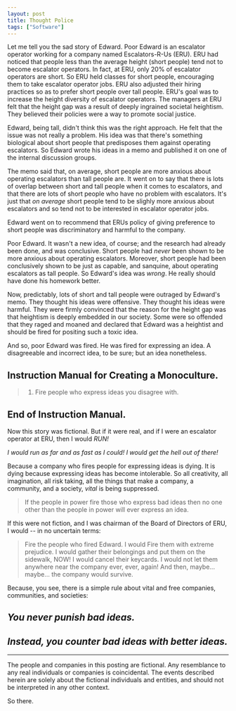```yaml
---
layout: post
title: Thought Police
tags: ["Software"]
---
```

Let me tell you the sad story of Edward.  Poor Edward is an escalator operator working for a company named Escalators-R-Us (ERU).  ERU had noticed that people less than the average height (short people) tend not to become escalator operators.  In fact, at ERU, only 20% of escalator operators are short.  So ERU held classes for short people, encouraging them to take escalator operator jobs.  ERU also adjusted their hiring practices so as to prefer short people over tall people.  ERU's goal was to increase the height diversity of escalator operators.  The managers at ERU felt that the height gap was a result of deeply ingrained societal heightism.  They believed their policies were a way to promote social justice.

Edward, being tall, didn't think this was the right approach.  He felt that the issue was not really a problem.  His idea was that there's something biological about short people that predisposes them against operating escalators.  So Edward wrote his ideas in a memo and published it on one of the internal discussion groups.

The memo said that, on average, short people are more anxious about operating escalators than tall people are.  It went on to say that there is lots of overlap between short and tall people when it comes to escalators, and that there are lots of short people who have no problem with escalators.  It's just that _on average_ short people tend to be slighly more anxious about escalators and so tend not to be interested in escalator operator jobs.

Edward went on to recommend that ERUs policy of giving preference to short people was discriminatory and harmful to the company.  

Poor Edward.  It wasn't a new idea, of course; and the research had already been done, and was conclusive.  Short people had _never_ been shown to be more anxious about operating escalators.  Moreover, short people had been conclusively shown to be just as capable, and sanquine, about operating escalators as tall people.  So Edward's idea was _wrong_.  He really should have done his homework better.    

Now, predictably, lots of short and tall people were outraged by Edward's memo.  They thought his ideas were offensive.  They thought his ideas were harmful.  They were firmly convinced that the reason for the height gap was that heightism is deeply embedded in our society.  Some were so offended that they raged and moaned and declared that Edward was a heightist and should be fired for positing such a toxic idea.

And so, poor Edward was fired.  He was fired for expressing an idea.  A disagreeable and incorrect idea, to be sure; but an idea nonetheless.

## Instruction Manual for Creating a Monoculture.

> 1. Fire people who express ideas you disagree with.

## End of Instruction Manual.

Now this story was fictional.  But if it were real, and if I were an escalator operator at ERU, then I would _RUN!_

_I would run as far and as fast as I could!  I would get the hell out of there!_

Because a company who fires people for expressing ideas is dying. It is dying because expressing ideas has become intolerable.  So all creativity, all imagination, all risk taking, all the things that make a company, a community, and a society, _vital_ is being suppressed.  

>If the people in power fire those who express bad ideas then no one other than the people in power will ever express an idea.

If this were not fiction, and I was chairman of the Board of Directors of ERU, I would -- in no uncertain terms:

>Fire the people who fired Edward.  I would Fire them with extreme prejudice.  I would gather their belongings and put them on the sidewalk, NOW!  I would cancel their keycards.  I would not let them anywhere near the company ever, ever, again!  And then, maybe... maybe...  the company would survive.

Because, you see, there is a simple rule about vital and free companies, communities, and societies:

## _You never punish bad ideas._
  
## _Instead, you counter bad ideas with better ideas._

----
The people and companies in this posting are fictional.  Any resemblance to any real individuals or companies is coincidental.  The events described herein are solely about the fictional individuals and entities, and should not be interpreted in any other context.  

So there.





